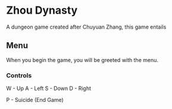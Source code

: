 # Zhou Dynasty
A dungeon game created after Chuyuan Zhang, this game entails  
## Menu
When you begin the game, you will be greeted with the menu. 
### Controls
W - Up
A - Left
S - Down
D - Right

P - Suicide (End Game)
